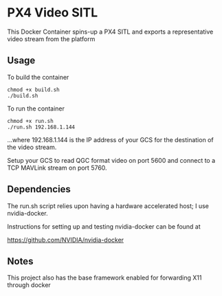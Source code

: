 
PX4 Video SITL
==============

This Docker Container spins-up a PX4 SITL and exports a representative video stream from the platform

Usage
-----

To build the container

```
chmod +x build.sh
./build.sh
```

To run the container

```
chmod +x run.sh
./run.sh 192.168.1.144
```

...where 192.168.1.144 is the IP address of your GCS for the destination of the video stream.

Setup your GCS to read QGC format video on port 5600 and connect to a TCP MAVLink stream on port 5760.

Dependencies
------------

The run.sh script relies upon having a hardware accelerated host; I use nvidia-docker.

Instructions for setting up and testing nvidia-docker can be found at

https://github.com/NVIDIA/nvidia-docker


Notes
-----

This project also has the base framework enabled for forwarding X11 through docker



